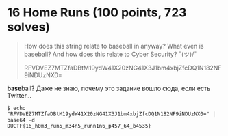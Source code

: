 # 16 Home Runs (100 points, 723 solves)

> How does this string relate to baseball in anyway? What even is baseball? And how does this relate to Cyber Security? 
> ¯(ツ)/¯
>
> RFVDVEZ7MTZfaDBtM19ydW41X20zNG41X3J1bm4xbjZfcDQ1N182NF9iNDUzNX0=

**base**ball? Даже не знаю, почему это задание вошло сюда, если есть Twitter...

```shell script
$ echo "RFVDVEZ7MTZfaDBtM19ydW41X20zNG41X3J1bm4xbjZfcDQ1N182NF9iNDUzNX0=" | base64 -d
DUCTF{16_h0m3_run5_m34n5_runn1n6_p457_64_b4535}
```
